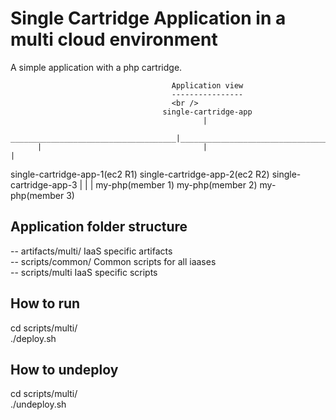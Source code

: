 Single Cartridge Application in a multi cloud environment
=========================================================
A simple application with a php cartridge.

                                        Application view
                                        ----------------
                                        <br />
                                      single-cartridge-app
                                               |
          _____________________________________|__________________________________
          |                                    |                                 |
single-cartridge-app-1(ec2 R1)     single-cartridge-app-2(ec2 R2)      single-cartridge-app-3
          |                                    |                                 |
    my-php(member 1)                     my-php(member 2)                  my-php(member 3)

Application folder structure
----------------------------
-- artifacts/multi/     IaaS specific artifacts                <br />
-- scripts/common/      Common scripts for all iaases            <br />
-- scripts/multi        IaaS specific scripts                     <br />

How to run
----------
cd scripts/multi/          <br />
./deploy.sh                 <br />

How to undeploy
---------------
cd scripts/multi/          <br />
./undeploy.sh               <br />
